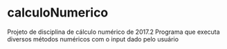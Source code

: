 # calculoNumerico
Projeto de disciplina de cálculo numérico de 2017.2
Programa que executa diversos métodos numéricos com o input dado pelo usuário

